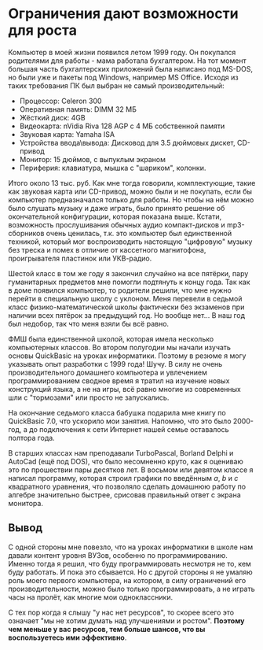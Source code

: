 # Ограничения дают возможности для роста

Компьютер в моей жизни появился летом 1999 году. Он покупался родителями для работы - мама работала бухгалтером. На тот момент большая часть
бухгалтерских приложений была написано под MS-DOS, но были уже и пакеты под Windows, например MS Office. Исходя из таких требования ПК был выбран не
самый производительный:

- Процессор: Celeron 300
- Оперативная память: DIMM 32 МБ
- Жёсткий диск: 4GB
- Видеокарта: nVidia Riva 128 AGP c 4 МБ собственной памяти
- Звуковая карта: Yamaha ISA
- Устройства ввода\вывода: Дисковод для 3.5 дюймовых дискет, CD-привод
- Монитор: 15 дюймов, с выпуклым экраном
- Периферия: клавиатура, мышка с "шариком", колонки.

Итого около 13 тыс. руб. Как мне тогда говорили, комплектующие, такие как звуковая карта или CD-привод, можно были и не покупать, если бы компьютер
предназначался только для работы. Но чтобы на нём можно было слушать музыку и даже играть, было принято решение об окончательной конфигурации, которая
показана выше. Кстати, возможность прослушивания обычных аудио компакт-дисков и mp3-сборников очень ценилась, т.к. это компьютер был единственной
техникой, который мог воспроизводить настоящую "цифровую" музыку без треска и помех в отличие от кассетного магнитофона, проигрывателя пластинок или
УКВ-радио.

Шестой класс в том же году я закончил случайно на все пятёрки, пару гуманитарных предметов мне помогли подтянуть к концу года. Так как в доме появился
компьютер, то родители решили, что мне нужно перейти в специальную школу с уклоном. Меня перевели в седьмой класс физико-математической школы
фактически без экзаменов при наличии всех пятёрок за предыдущий год. Но вообще нет... В наш год был недобор, так что меня взяли бы всё равно.

ФМШ была единственной школой, которая имела несколько компьютерных классов. Во втором полугодии мы начали изучать основы QuickBasic на уроках
информатики. Поэтому в резюме я могу указывать опыт разработки с 1999 года! Шучу. В силу не очень производительного домашнего компьютера и увлечением
программированием сводное время я тратил на изучение новых конструкций языка, а не на игры, всё равно многие из современных шли с "тормозами" или
просто не запускались.

На окончание седьмого класса бабушка подарила мне книгу по QuickBasic 7.0, что ускорило мои занятия. Напомню, что это было 2000-год, а до подключения
к сети Интернет нашей семье оставалось полтора года.

В старших классах нам преподавали TurboPascal, Borland Delphi и AutoCad (ещё под DOS), что было несомненно круто, как я оцениваю это по прошествии
пары десятков лет. В восьмом или девятом классе я написал программу, которая строил графики по введённым *a*, *b* и *c* квадратного уравнения, что
позволяло сделать домашнюю работу по алгебре значительно быстрее, срисовав правильный ответ с экрана монитора.

## Вывод

С одной стороны мне повезло, что на уроках информатики в школе нам давали контент уровня ВУЗов, особенно по программированию. Именно тогда я решил,
что буду программировать несмотря не то, кем буду работать. И пока это сбывается. Но с другой стороны я не умаляю роль моего первого компьютера, на
котором, в силу ограничений его производительности, можно было только программировать, а не играть часы на пролёт, как многие мои одноклассники.

С тех пор когда я слышу "у нас нет ресурсов", то скорее всего это означает "мы не хотим думать над улучшениями и ростом". **Поэтому чем меньше у вас
ресурсов, тем больше шансов, что вы воспользуетесь ими эффективно**.

